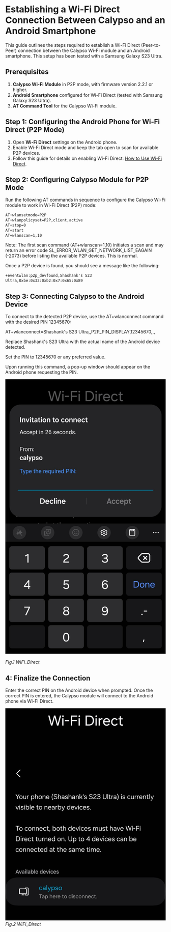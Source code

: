 # Establishing a Wi-Fi Direct Connection Between Calypso and an Android Smartphone

This guide outlines the steps required to establish a Wi-Fi Direct (Peer-to-Peer) connection between the Calypso Wi-Fi module and an Android smartphone. This setup has been tested with a Samsung Galaxy S23 Ultra.

## Prerequisites

1. **Calypso Wi-Fi Module** in P2P mode, with firmware version 2.2.1 or higher.
2. **Android Smartphone** configured for Wi-Fi Direct (tested with Samsung Galaxy S23 Ultra).
3. **AT Command Tool** for the Calypso Wi-Fi module.

## Step 1: Configuring the Android Phone for Wi-Fi Direct (P2P Mode)

1. Open **Wi-Fi Direct** settings on the Android phone.
2. Enable Wi-Fi Direct mode and keep the tab open to scan for available P2P devices.
3. Follow this guide for details on enabling Wi-Fi Direct: [How to Use Wi-Fi Direct](https://www.lifewire.com/how-to-use-wifi-direct-4685655#:~:text=Launch%20the%20Settings%20app%20and,Direct%20enabled%20and%20are%20visible).

## Step 2: Configuring Calypso Module for P2P Mode

Run the following AT commands in sequence to configure the Calypso Wi-Fi module to work in Wi-Fi Direct (P2P) mode:

```plaintext
AT+wlansetmode=P2P
AT+wlanpolicyset=P2P,client,active
AT+stop=0
AT+start
AT+wlanscan=1,10
```

Note: The first scan command (AT+wlanscan=1,10) initiates a scan and may return an error code SL_ERROR_WLAN_GET_NETWORK_LIST_EAGAIN (-2073) before listing the available P2P devices. This is normal.

Once a P2P device is found, you should see a message like the following:
```
+eventwlan:p2p_devfound,Shashank's S23 Ultra,0xbe:0x32:0xb2:0x7:0x65:0x89
```

## Step 3: Connecting Calypso to the Android Device
To connect to the detected P2P device, use the AT+wlanconnect command with the desired PIN 12345670:

AT+wlanconnect=Shashank's S23 Ultra,,P2P_PIN_DISPLAY,12345670,,,

Replace Shashank's S23 Ultra with the actual name of the Android device detected.

Set the PIN to 12345670 or any preferred value.

Upon running this command, a pop-up window should appear on the Android phone requesting the PIN.

![WiFi_Direct_Setup](../imgs/WiFiDirect_connect.jfif)

*Fig.1 WiFi_Direct*

## 4: Finalize the Connection
Enter the correct PIN on the Android device when prompted.
Once the correct PIN is entered, the Calypso module will connect to the Android phone via Wi-Fi Direct.

![WiFi_Direct_Image](../imgs/WiFi_Direct2.jfif)
*Fig.2 WiFi_Direct*

